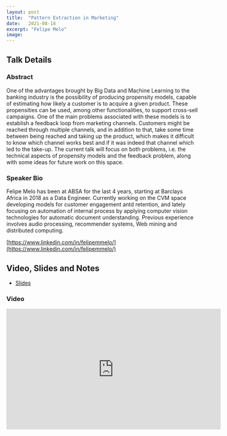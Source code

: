 ```yaml
---
layout: post
title:  "Pattern Extraction in Marketing"
date:   2021-08-18
excerpt: "Felipe Melo"
image: 
---
```


## Talk Details
### Abstract
One of the advantages brought by Big Data and Machine Learning to the banking industry is the possibility of producing propensity models, capable of estimating how likely a customer is to acquire a given product. These propensities can be used, among other functionalities, to support cross-sell campaigns. One of the main problems associated with these models is to establish a feedback loop from marketing channels. Customers might be reached through multiple channels, and in addition to that, take some time between being reached and taking up the product, which makes it difficult to know which channel works best and if it was indeed that channel which led to the take-up. The current talk will focus on both problems, i.e. the technical aspects of propensity models and the feedback problem, along with some ideas for future work on this space.

### Speaker Bio
Felipe Melo has been at ABSA for the last 4 years, starting at Barclays Africa in 2018 as a Data Engineer. Currently working on the CVM space developing models for customer engagement antd retention, and lately focusing on automation of internal process by applying computer vision technologies for automatic document understanding. Previous experience involves audio processing, recommender systems, Web mining and distributed computing. 


[https://www.linkedin.com/in/felipemmelo/](https://www.linkedin.com/in/felipemmelo/)

## Video, Slides and Notes

* [Slides](https://docs.google.com/presentation/d/13RkhFbwL1EK1-sAjZRaK33OmFnzOrNx2/edit?usp=sharing&ouid=115897940088359592585&rtpof=true&sd=true)


### Video
<iframe width="560" height="315" src="https://youtu.be/9noJH7InlCs" frameborder="0" allow="accelerometer; autoplay; encrypted-media; gyroscope; picture-in-picture" allowfullscreen></iframe>




